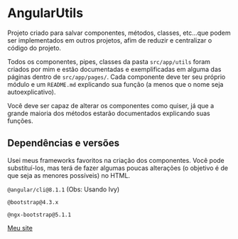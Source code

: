 # AngularUtils

Projeto criado para salvar componentes, métodos, classes, etc...que podem ser implementados em outros projetos, afim de reduzir e centralizar o código do projeto.

Todos os componentes, pipes, classes da pasta `src/app/utils` foram criados por mim e estão documentadas e exemplificadas em alguma das páginas dentro de `src/app/pages/`. Cada componente deve ter seu próprio módulo e um `README.md` explicando sua função (a menos que o nome seja autoexplicativo).

Você deve ser capaz de alterar os componentes como quiser, já que a grande maioria dos métodos estarão documentados explicando suas funções.

## Dependências e versões
Usei meus frameworks favoritos na criação dos componentes. Você pode substituí-los, mas terá de fazer algumas poucas alterações (o objetivo é de que seja as menores possíveis) no HTML.

`@angular/cli@8.1.1` (Obs: Usando Ivy)

`@bootstrap@4.3.x`

`@ngx-bootstrap@5.1.1`

[Meu site](https://jmarcossouza.com)